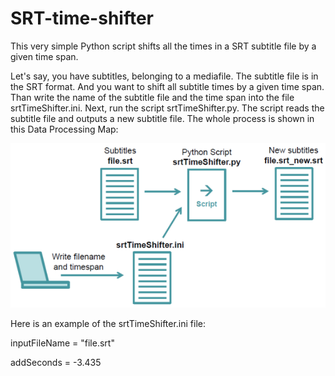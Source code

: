 # SRT-time-shifter
This very simple Python script shifts all the times in a SRT subtitle file by a given time span.

Let's say, you have subtitles, belonging to a mediafile. The subtitle file is in the SRT format. And you want to shift all subtitle times by a given time span. Than write the name of the subtitle file and the time span into the file srtTimeShifter.ini. Next, run the script srtTimeShifter.py. The script reads the subtitle file and outputs a new subtitle file. The whole process is shown in this Data Processing Map:

![Data Processing Map](srtTimeShifter_dataProcessingMap.png)

Here is an example of the srtTimeShifter.ini file:

inputFileName = "file.srt"

addSeconds = -3.435
